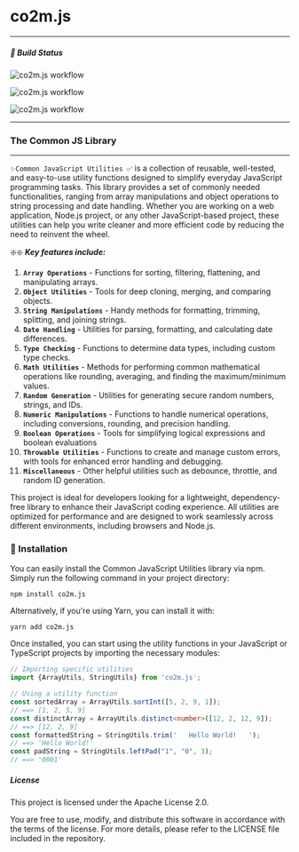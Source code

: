 # co2m.js

___

##### 🚦 Build Status

![co2m.js workflow](https://github.com/nivekalara237/co2mjs/actions/workflows/cicd-pipeline.yml/badge.svg?branch=master)

![co2m.js workflow](https://github.com/nivekalara237/co2mjs/actions/workflows/release.yml/badge.svg)

![co2m.js workflow](https://github.com/nivekalara237/co2mjs/actions/workflows/s3-visualizer.yml/badge.svg?branch=master)
___

### The Common JS Library

___


`✨Common JavaScript Utilities ✅` is a collection of reusable, well-tested, and easy-to-use utility functions designed to
simplify everyday JavaScript programming tasks. This library provides a set of commonly needed functionalities, ranging
from array manipulations and object operations to string processing and date handling. Whether you are working on a web
application, Node.js project, or any other JavaScript-based project, these utilities can help you write cleaner and more
efficient code by reducing the need to reinvent the wheel.

❇️❇️ ___Key features include:___

1. __`Array Operations`__ - Functions for sorting, filtering, flattening, and manipulating arrays.
2. __`Object Utilities`__ - Tools for deep cloning, merging, and comparing objects.
3. __`String Manipulations`__ - Handy methods for formatting, trimming, splitting, and joining strings.
4. __`Date Handling`__ - Utilities for parsing, formatting, and calculating date differences.
5. __`Type Checking`__ - Functions to determine data types, including custom type checks.
6. __`Math Utilities`__ - Methods for performing common mathematical operations like rounding, averaging, and finding
   the maximum/minimum values.
7. __`Random Generation`__ - Utilities for generating secure random numbers, strings, and IDs.
8. __`Numeric Manipulations`__ - Functions to handle numerical operations, including conversions, rounding, and
   precision handling.
9. __`Boolean Operations`__ - Tools for simplifying logical expressions and boolean evaluations
10. __`Throwable Utilities`__ - Functions to create and manage custom errors, with tools for enhanced error handling and
    debugging.
11. __`Miscellaneous`__ - Other helpful utilities such as debounce, throttle, and random ID generation.

This project is ideal for developers looking for a lightweight, dependency-free library to enhance their JavaScript
coding experience. All utilities are optimized for performance and are designed to work seamlessly across different
environments, including browsers and Node.js.

### 🚀 Installation

You can easily install the Common JavaScript Utilities library via npm. Simply run the following command in your project
directory:

```sh
npm install co2m.js
```

Alternatively, if you're using Yarn, you can install it with:

```shell
yarn add co2m.js
```

Once installed, you can start using the utility functions in your JavaScript or TypeScript projects by importing the
necessary modules:

```ts
// Importing specific utilities
import {ArrayUtils, StringUtils} from 'co2m.js';

// Using a utility function
const sortedArray = ArrayUtils.sortInt([5, 2, 9, 1]);
// ==> [1, 2, 5, 9]
const distinctArray = ArrayUtils.distinct<number>([12, 2, 12, 9]);
// ==> [12, 2, 9]
const formattedString = StringUtils.trim('   Hello World!   ');
// ==> 'Hello World!'
const padString = StringUtils.leftPad("1", "0", 3);
// ==> '0001'
```

##### License

This project is licensed under the Apache License 2.0.

You are free to use, modify, and distribute this software in accordance with the terms of the license. For more details,
please refer to the LICENSE file included in the repository.
